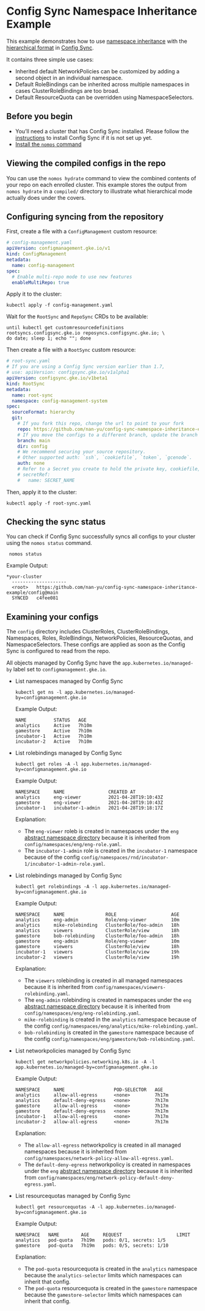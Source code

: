 # Config Sync Namespace Inheritance Example

This example demonstrates how to use 
[namespace inheritance](https://cloud.google.com/kubernetes-engine/docs/add-on/config-sync/concepts/namespace-inheritance)
with the [hierarchical format](https://cloud.google.com/kubernetes-engine/docs/add-on/config-sync/concepts/hierarchical-repo)
in [Config Sync](https://cloud.google.com/kubernetes-engine/docs/add-on/config-sync/overview).

It contains three simple use cases:
* Inherited default NetworkPolicies can be customized by adding a second object in an individual namespace.
* Default RoleBindings can be inherited across multiple namespaces in cases ClusterRoleBindings are too broad.
* Default ResourceQuota can be overridden using NamespaceSelectors.

## Before you begin

- You’ll need a cluster that has Config Sync installed.
  Please follow the [instructions](https://cloud.google.com/kubernetes-engine/docs/add-on/config-sync/how-to/installing)
  to install Config Sync if it is not set up yet.
- [Install the `nomos` command](https://cloud.devsite.corp.google.com/kubernetes-engine/docs/add-on/config-sync/how-to/nomos-command#installing)

## Viewing the compiled configs in the repo

You can use the `nomos hydrate` command to view the combined contents of your repo on each enrolled cluster.
This example stores the output from `nomos hydrate` in a `compiled/` directory to illustrate what hierarchical mode
actually does under the covers.

## Configuring syncing from the repository

First, create a file with a `ConfigManagement` custom resource:

```yaml
# config-management.yaml
apiVersion: configmanagement.gke.io/v1
kind: ConfigManagement
metadata:
  name: config-management
spec:
  # Enable multi-repo mode to use new features
  enableMultiRepo: true
```

Apply it to the cluster:

```console
kubectl apply -f config-management.yaml
```

Wait for the `RootSync` and `RepoSync` CRDs to be available:

```console
until kubectl get customresourcedefinitions rootsyncs.configsync.gke.io reposyncs.configsync.gke.io; \
do date; sleep 1; echo ""; done
```

Then create a file with a `RootSync` custom resource:

```yaml
# root-sync.yaml
# If you are using a Config Sync version earlier than 1.7,
# use: apiVersion: configsync.gke.io/v1alpha1
apiVersion: configsync.gke.io/v1beta1
kind: RootSync
metadata:
  name: root-sync
  namespace: config-management-system
spec:
  sourceFormat: hierarchy
  git:
    # If you fork this repo, change the url to point to your fork
    repo: https://github.com/nan-yu/config-sync-namespace-inheritance-example
    # If you move the configs to a different branch, update the branch here
    branch: main
    dir: config
    # We recommend securing your source repository.
    # Other supported auth: `ssh`, `cookiefile`, `token`, `gcenode`.
    auth: none
    # Refer to a Secret you create to hold the private key, cookiefile, or token.
    # secretRef:
    #   name: SECRET_NAME
```

Then, apply it to the cluster:

```console
kubectl apply -f root-sync.yaml
```

## Checking the sync status

You can check if Config Sync successfully syncs all configs to your cluster using the `nomos status` command.

```console
 nomos status
```

Example Output:
```console
*your-cluster
  --------------------
  <root>   https:/github.com/nan-yu/config-sync-namespace-inheritance-example/config@main   
  SYNCED   c4fee081 
```

## Examining your configs

The `config` directory includes ClusterRoles, ClusterRoleBindings, Namespaces, Roles, RoleBindings, NetworkPolicies,
ResourceQuotas, and NamespaceSelectors.
These configs are applied as soon as the Config Sync is configured to read from the repo.

All objects managed by Config Sync have the `app.kubernetes.io/managed-by` label set to `configmanagement.gke.io`.

- List namespaces managed by Config Sync
  ```console
  kubectl get ns -l app.kubernetes.io/managed-by=configmanagement.gke.io
  ```

  Example Output:
  ```console
  NAME          STATUS   AGE
  analytics     Active   7h10m
  gamestore     Active   7h10m
  incubator-1   Active   7h10m
  incubator-2   Active   7h10m
  ```

- List rolebindings managed by Config Sync
  ```console
  kubectl get roles -A -l app.kubernetes.io/managed-by=configmanagement.gke.io
  ```
  
  Example Output:
  ```console
  NAMESPACE     NAME                CREATED AT
  analytics     eng-viewer          2021-04-28T19:10:43Z
  gamestore     eng-viewer          2021-04-28T19:10:43Z
  incubator-1   incubator-1-admin   2021-04-28T19:18:17Z
  ```
  
  Explanation:
  - The `eng-viewer` roleb is created in namespaces under the `eng`
    [abstract namespace directory](https://cloud.google.com/kubernetes-engine/docs/add-on/config-sync/how-to/namespace-scoped-objects#abstract-namespace-config)
    because it is inherited from `config/namespaces/eng/eng-role.yaml`.
  - The `incubator-1-admin` role is created in the `incubator-1` namespace
    because of the config `config/namespaces/rnd/incubator-1/incubator-1-admin-role.yaml`.

- List rolebindings managed by Config Sync
  ```console
  kubectl get rolebindings -A -l app.kubernetes.io/managed-by=configmanagement.gke.io
  ```
  
  Example Output:
  ```console
  NAMESPACE     NAME               ROLE                    AGE
  analytics     eng-admin          Role/eng-viewer         10m
  analytics     mike-rolebinding   ClusterRole/foo-admin   18h
  analytics     viewers            ClusterRole/view        18h
  gamestore     bob-rolebinding    ClusterRole/foo-admin   18h
  gamestore     eng-admin          Role/eng-viewer         10m
  gamestore     viewers            ClusterRole/view        18h
  incubator-1   viewers            ClusterRole/view        19h
  incubator-2   viewers            ClusterRole/view        19h
  ```
  
  Explanation:
  - The `viewers` rolebinding is created in all managed namespaces because it is inherited from
    `config/namespaces/viewers-rolebinding.yaml`.
  - The `eng-admin` rolebinding is created in namespaces under the `eng`
    [abstract namespace directory](https://cloud.google.com/kubernetes-engine/docs/add-on/config-sync/how-to/namespace-scoped-objects#abstract-namespace-config)
    because it is inherited from `config/namespaces/eng/eng-rolebinding.yaml`.
  - `mike-rolebinding` is created in the `analytics` namespace
    because of the config `config/namespaces/eng/analytics/mike-rolebinding.yaml`.
  - `bob-rolebinding` is created in the `gamestore` namespace
    because of the config `config/namespaces/eng/gamestore/bob-rolebinding.yaml`.

- List networkpolicies managed by Config Sync
  ```console
  kubectl get networkpolicies.networking.k8s.io -A -l app.kubernetes.io/managed-by=configmanagement.gke.io
  ```
  
  Example Output:
  ```console
  NAMESPACE     NAME                  POD-SELECTOR   AGE
  analytics     allow-all-egress      <none>         7h17m
  analytics     default-deny-egress   <none>         7h17m
  gamestore     allow-all-egress      <none>         7h17m
  gamestore     default-deny-egress   <none>         7h17m
  incubator-1   allow-all-egress      <none>         7h17m
  incubator-2   allow-all-egress      <none>         7h17m
  ```
  
  Explanation:
  - The `allow-all-egress` networkpolicy is created in all managed namespaces because it is inherited from
    `config/namespaces/network-policy-allow-all-egress.yaml`.
  - The `default-deny-egress` networkpolicy is created in namespaces under the `eng`
    [abstract namespace directory](https://cloud.google.com/kubernetes-engine/docs/add-on/config-sync/how-to/namespace-scoped-objects#abstract-namespace-config)
    because it is inherited from `config/namespaces/eng/network-policy-default-deny-egress.yaml`.
  
- List resourcequotas managed by Config Sync
  ```console
  kubectl get resourcequotas -A -l app.kubernetes.io/managed-by=configmanagement.gke.io
  ```
  
  Example Output:
  ```console
  NAMESPACE   NAME        AGE     REQUEST                    LIMIT
  analytics   pod-quota   7h19m   pods: 0/1, secrets: 1/5    
  gamestore   pod-quota   7h19m   pods: 0/5, secrets: 1/10  
  ```

  Explanation:
  - The `pod-quota` resourcequota is created in the `analytics` namespace because the `analytics-selector` limits which
    namespaces can inherit that config.
  - The `pod-quota` resourcequota is created in the `gamestore` namespace because the `gamestore-selector` limits which
    namespaces can inherit that config.
